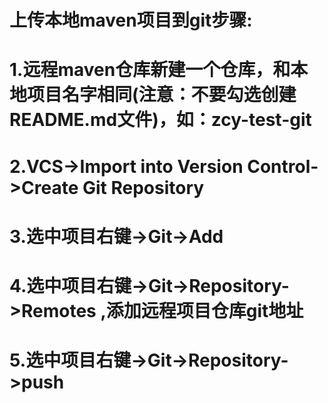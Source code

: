 # 上传本地maven项目到git步骤:
# 1.远程maven仓库新建一个仓库，和本地项目名字相同(注意：不要勾选创建README.md文件)，如：zcy-test-git
# 2.VCS->Import into Version Control->Create Git Repository
# 3.选中项目右键->Git->Add
# 4.选中项目右键->Git->Repository->Remotes ,添加远程项目仓库git地址
# 5.选中项目右键->Git->Repository->push
